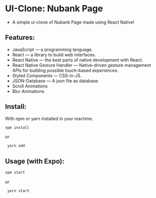 # UI-Clone: Nubank Page
- A simple ui-clone of Nubank Page made using React Native!

## Features:
- JavaScript — a programming language.
- React — a library to build web interfaces.
- React Native — the best parts of native development with React.
- React Native Gesture Handler — Native-driven gesture management APIs for building possible touch-based experiences.
- Styled Components — CSS-in-JS.
- JSON-Database — A json file as database.
- Scroll Animations
- Blur Animations

## Install:
With npm or yarn installed in your machine.

  ```sh
  npm install
  ```
 or 
 ```sh
  yarn add
  ```
  
## Usage (with Expo):

   ```sh
   npm start
   ```
  or
  ```sh
   yarn start
   ```
